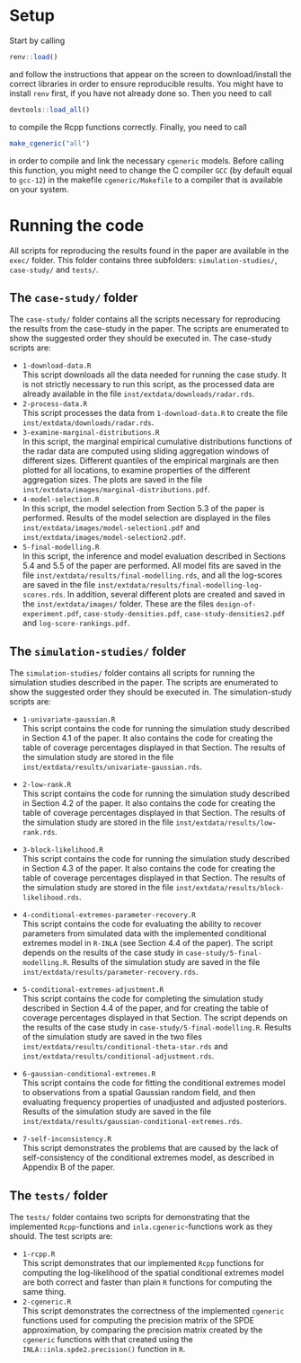 # Setup

Start by calling 
```r
renv::load()
```
and follow the instructions that appear on the screen to download/install the correct libraries in
order to ensure reproducible results. You might have to install `renv` first, if you have not
already done so. Then you need to call
```r
devtools::load_all()
```
to compile the Rcpp functions correctly. Finally, you need to call
```r
make_cgeneric("all")
```
in order to compile and link the necessary `cgeneric` models. Before calling this function, you might
need to change the C compiler `GCC` (by default equal to `gcc-12`) in the makefile
`cgeneric/Makefile` to a compiler that is available on your system.

# Running the code

All scripts for reproducing the results found in the paper are available in the `exec/`
folder. This folder contains three subfolders: `simulation-studies/`, `case-study/` and
`tests/`. 

## The `case-study/` folder

The `case-study/` folder contains all the scripts necessary for reproducing the results from the
case-study in the paper. The scripts are enumerated to show the suggested order they should be
executed in. The case-study scripts are:

- `1-download-data.R`  
  This script downloads all the data needed for running the case study. It is not strictly
  necessary to run this script, as the processed data are already available in the file
  `inst/extdata/downloads/radar.rds`.
- `2-process-data.R`  
  This script processes the data from `1-download-data.R` to create the file
  `inst/extdata/downloads/radar.rds`.
- `3-examine-marginal-distributions.R`  
  In this script, the marginal empirical cumulative distributions functions of the radar data are
  computed using sliding aggregation windows of different sizes. Different quantiles of the
  empirical marginals are then plotted for all locations, to examine properties of the different 
  aggregation sizes. The plots are saved in the file
  `inst/extdata/images/marginal-distributions.pdf`.
- `4-model-selection.R`  
  In this script, the model selection from Section 5.3 of the paper is performed. Results of the
  model selection are displayed in the files `inst/extdata/images/model-selection1.pdf` and
  `inst/extdata/images/model-selection2.pdf`. 
- `5-final-modelling.R`  
  In this script, the inference and model evaluation described in Sections 5.4 and 5.5 of the paper
  are performed. All model fits are saved in the file `inst/extdata/results/final-modelling.rds`,
  and all the log-scores are saved in the file
  `inst/extdata/results/final-modelling-log-scores.rds`. In addition, several different plots are
  created and saved in the `inst/extdata/images/` folder. These are the files
  `design-of-experiment.pdf`, `case-study-densities.pdf`, `case-study-densities2.pdf` and
  `log-score-rankings.pdf`.
  
## The `simulation-studies/` folder

The `simulation-studies/` folder contains all scripts for running the simulation studies described
in the paper. The scripts are enumerated to show the suggested order they should be executed
in. The simulation-study scripts are:

- `1-univariate-gaussian.R`  
  This script contains the code for running the simulation study described in Section 4.1 of the
  paper. It also contains the code for creating the table of coverage percentages displayed in that
  Section. The results of the simulation study are stored in the file
  `inst/extdata/results/univariate-gaussian.rds`.
- `2-low-rank.R`  
  This script contains the code for running the simulation study described in Section 4.2 of the
  paper. It also contains the code for creating the table of coverage percentages displayed in that
  Section. The results of the simulation study are stored in the file
  `inst/extdata/results/low-rank.rds`.

- `3-block-likelihood.R`  
  This script contains the code for running the simulation study described in Section 4.3 of the
  paper. It also contains the code for creating the table of coverage percentages displayed in that
  Section. The results of the simulation study are stored in the file
  `inst/extdata/results/block-likelihood.rds`.
- `4-conditional-extremes-parameter-recovery.R`  
  This script contains the code for evaluating the ability to recover parameters from simulated data
  with the implemented conditional extremes model in `R-INLA` (see Section 4.4 of the paper). The
  script depends on the results of the case study in `case-study/5-final-modelling.R`. Results of
  the simulation study are saved in the file `inst/extdata/results/parameter-recovery.rds`. 
- `5-conditional-extremes-adjustment.R`  
  This script contains the code for completing the simulation study described in Section 4.4 of the
  paper, and for creating the table of coverage percentages displayed in that Section. The
  script depends on the results of the case study in `case-study/5-final-modelling.R`. Results of
  the simulation study are saved in the two files `inst/extdata/results/conditional-theta-star.rds`
  and `inst/extdata/results/conditional-adjustment.rds`. 
- `6-gaussian-conditional-extremes.R`  
  This script contains the code for fitting the conditional extremes model to observations from a
  spatial Gaussian random field, and then evaluating frequency properties of unadjusted and
  adjusted posteriors. Results of the simulation study are saved in the file
  `inst/extdata/results/gaussian-conditional-extremes.rds`.
- `7-self-inconsistency.R`  
  This script demonstrates the problems that are caused by the lack of self-consistency of the
  conditional extremes model, as described in Appendix B of the paper.

## The `tests/` folder

The `tests/` folder contains two scripts for demonstrating that the implemented `Rcpp`-functions and
`inla.cgeneric`-functions work as they should. The test scripts are:

- `1-rcpp.R`  
  This script demonstrates that our implemented `Rcpp` functions for computing the log-likelihood of
  the spatial conditional extremes model are both correct and faster than plain `R` functions for
  computing the same thing.
- `2-cgeneric.R`  
  This script demonstrates the correctness of the implemented `cgeneric` functions used for computing
  the precision matrix of the SPDE approximation, by comparing the precision matrix created by the
  `cgeneric` functions with that created using the `INLA::inla.spde2.precision()` function in `R`.

